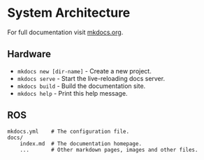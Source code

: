 # System Architecture

For full documentation visit [mkdocs.org](http://mkdocs.org).

## Hardware

* `mkdocs new [dir-name]` - Create a new project.
* `mkdocs serve` - Start the live-reloading docs server.
* `mkdocs build` - Build the documentation site.
* `mkdocs help` - Print this help message.

## ROS

    mkdocs.yml    # The configuration file.
    docs/
        index.md  # The documentation homepage.
        ...       # Other markdown pages, images and other files.
